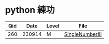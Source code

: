 
# python 練功


Qid  | Date   | Level  | File
---- | ------ | ------ | --------------------
260  | 230914 | M      | [SingleNumberIII](./leetcode/SingleNumberIII.py)
